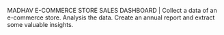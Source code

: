 MADHAV E-COMMERCE STORE SALES DASHBOARD | 	Collect a data of an e-commerce store. Analysis the data. Create an annual report and extract some valuable insights.
